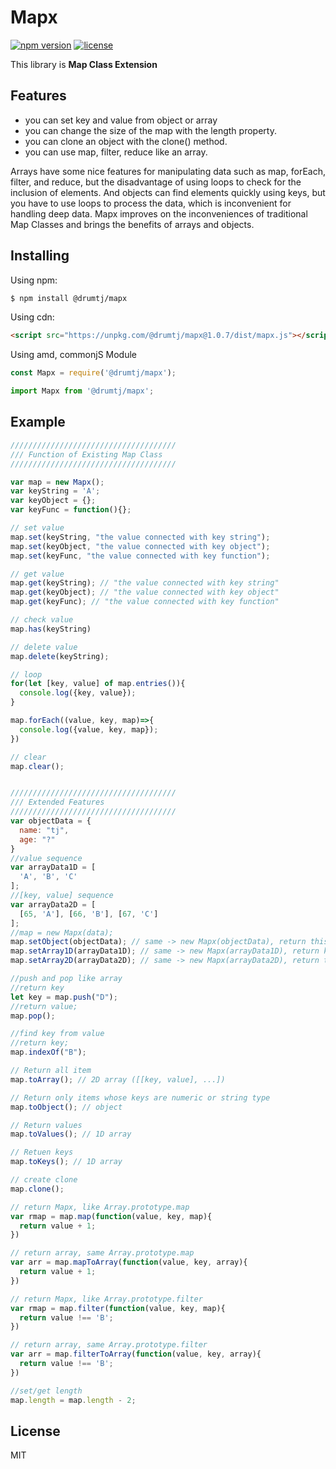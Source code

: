 # Mapx

[![npm version](https://img.shields.io/npm/v/@drumtj/mapx.svg?style=flat)](https://www.npmjs.com/package/@drumtj/mapx)
[![license](https://img.shields.io/npm/l/@drumtj/mapx.svg)](#)

This library is **Map Class Extension**

## Features

- you can set key and value from object or array
- you can change the size of the map with the length property.
- you can clone an object with the clone() method.
- you can use map, filter, reduce like an array.

Arrays have some nice features for manipulating data such as map, forEach, filter, and reduce, but the disadvantage of using loops to check for the inclusion of elements. And objects can find elements quickly using keys, but you have to use loops to process the data, which is inconvenient for handling deep data. Mapx improves on the inconveniences of traditional Map Classes and brings the benefits of arrays and objects.

## Installing

Using npm:

```bash
$ npm install @drumtj/mapx
```

Using cdn:

```html
<script src="https://unpkg.com/@drumtj/mapx@1.0.7/dist/mapx.js"></script>
```

Using amd, commonjS Module

```js
const Mapx = require('@drumtj/mapx');
```

```js
import Mapx from '@drumtj/mapx';
```

## Example

```js
/////////////////////////////////////
/// Function of Existing Map Class
/////////////////////////////////////

var map = new Mapx();
var keyString = 'A';
var keyObject = {};
var keyFunc = function(){};

// set value
map.set(keyString, "the value connected with key string");
map.set(keyObject, "the value connected with key object");
map.set(keyFunc, "the value connected with key function");

// get value
map.get(keyString); // "the value connected with key string"
map.get(keyObject); // "the value connected with key object"
map.get(keyFunc); // "the value connected with key function"

// check value
map.has(keyString)

// delete value
map.delete(keyString);

// loop
for(let [key, value] of map.entries()){
  console.log({key, value});
}

map.forEach((value, key, map)=>{
  console.log({value, key, map});
})

// clear
map.clear();


/////////////////////////////////////
/// Extended Features
/////////////////////////////////////
var objectData = {
  name: "tj",
  age: "?"
}
//value sequence
var arrayData1D = [
  'A', 'B', 'C'
];
//[key, value] sequence
var arrayData2D = [
  [65, 'A'], [66, 'B'], [67, 'C']
];
//map = new Mapx(data);
map.setObject(objectData); // same -> new Mapx(objectData), return this
map.setArray1D(arrayData1D); // same -> new Mapx(arrayData1D), return key array
map.setArray2D(arrayData2D); // same -> new Mapx(arrayData2D), return this

//push and pop like array
//return key
let key = map.push("D");
//return value;
map.pop();

//find key from value
//return key;
map.indexOf("B");

// Return all item
map.toArray(); // 2D array ([[key, value], ...])

// Return only items ​​whose keys are numeric or string type
map.toObject(); // object

// Return values
map.toValues(); // 1D array

// Retuen keys
map.toKeys(); // 1D array

// create clone
map.clone();

// return Mapx, like Array.prototype.map
var rmap = map.map(function(value, key, map){
  return value + 1;
})

// return array, same Array.prototype.map
var arr = map.mapToArray(function(value, key, array){
  return value + 1;
})

// return Mapx, like Array.prototype.filter
var rmap = map.filter(function(value, key, map){
  return value !== 'B';
})

// return array, same Array.prototype.filter
var arr = map.filterToArray(function(value, key, array){
  return value !== 'B';
})

//set/get length
map.length = map.length - 2;
```


## License

MIT
